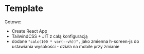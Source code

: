 # Template

Gotowe:

- Create React App
- TailwindCSS + JIT z całą konfiguracją
- dodane `"calc(100 * var(--vh))",` jako zmienna h-screen-js do ustawiania wysokości - działa na mobile przy zmianie
